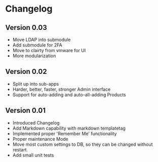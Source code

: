 # Changelog

## Version 0.03

 - Move LDAP into submodule
 - Add submodule for 2FA
 - Move to clairty from vmware for UI
 - More modularization

## Version 0.02

 - Split up into sub-apps
 - Harder, better, faster, stronger Admin interface
 - Support for auto-adding and auto-all-adding Products

## Version 0.01

 - Introduced Changelog
 - Add Markdown capability with markdown templatetag
 - Implemented proper 'Remember Me' functionality
 - Proper maintenance Mode
 - Move most custom settings to DB, so they can be changed without restart.
 - Add small unit tests
